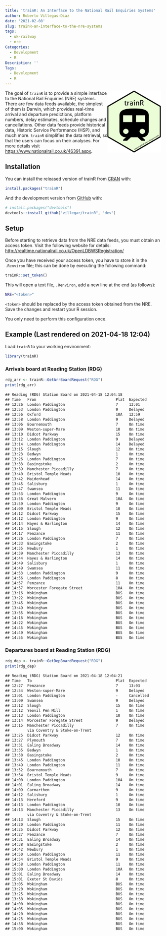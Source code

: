 ```yaml
---
title: 'trainR: An Interface to the National Rail Enquiries Systems'
author: Roberto Villegas-Diaz
date: '2021-02-08'
slug: trainR-an-interface-to-the-nre-systems
tags:
  - uk-railway
  - nre
Categories:
  - Development
  - R
Description: ''
Tags:
  - Development
  - R
---
```


<img src="https://raw.githubusercontent.com/villegar/trainR/main/inst/images/logo.png" alt="logo" align="right" height=200px/>

The goal of `trainR` is to provide a simple interface to the 
National Rail Enquiries (NRE) systems. There are few data feeds 
available, the simplest of them is Darwin, which provides real-time 
arrival and departure predictions, platform numbers, delay estimates, 
schedule changes and cancellations. Other data feeds provide historical 
data, Historic Service Performance (HSP), and much more. `trainR` 
simplifies the data retrieval, so that the users can focus on their 
analyses. For more details visit 
https://www.nationalrail.co.uk/46391.aspx.

## Installation

You can install the released version of trainR from [CRAN](https://CRAN.R-project.org) with:

``` r
install.packages("trainR")
```

And the development version from [GitHub](https://github.com/) with:

``` r
# install.packages("devtools")
devtools::install_github("villegar/trainR", "dev")
```

## Setup
Before starting to retrieve data from the NRE data feeds, you must obtain an access token. 
Visit the following website for details: http://realtime.nationalrail.co.uk/OpenLDBWSRegistration/

Once you have received your access token, you have to store it in the `.Renviron` file; this can be 
done by executing the following command:


```r
trainR::set_token()
```

This will open a text file, `.Renviron`, add a new line at the end (as follows):

```bash
NRE="<token>"
```

`<token>` should be replaced by the access token obtained from the NRE. Save the changes and restart 
your R session.

You only need to perform this configuration once.

## Example (Last rendered on 2021-04-18 12:04)

Load `trainR` to your working environment:

```r
library(trainR)
```

### Arrivals board at Reading Station (RDG)


```r
rdg_arr <- trainR::GetArrBoardRequest("RDG")
print(rdg_arr)
```

```
## Reading (RDG) Station Board on 2021-04-18 12:04:18
## Time   From                                    Plat  Expected
## 12:26  London Paddington                       7     13:01
## 12:53  London Paddington                       9     Delayed
## 12:56  Oxford                                  10A   12:59
## 12:58  London Paddington                       9     Delayed
## 13:06  Bournemouth                             7     On time
## 13:09  Weston-super-Mare                       10    On time
## 13:10  Didcot Parkway                          15    On time
## 13:12  London Paddington                       9     Delayed
## 13:14  London Paddington                       14    Delayed
## 13:15  Slough                                  12    On time
## 13:23  Bedwyn                                  1     On time
## 13:26  London Paddington                       7     On time
## 13:33  Basingstoke                             2     On time
## 13:39  Manchester Piccadilly                   7     On time
## 13:40  Bristol Temple Meads                    10    On time
## 13:42  Maidenhead                              14    On time
## 13:45  Salisbury                               1     On time
## 13:47  Swansea                                 11    On time
## 13:53  London Paddington                       9     On time
## 13:56  Great Malvern                           10A   On time
## 13:59  London Paddington                       9     On time
## 14:09  Bristol Temple Meads                    10    On time
## 14:12  Didcot Parkway                          15    On time
## 14:12  London Paddington                       9     On time
## 14:14  Hayes & Harlington                      14    On time
## 14:15  Slough                                  12    On time
## 14:17  Penzance                                11    On time
## 14:26  London Paddington                       7     On time
## 14:33  Basingstoke                             2     On time
## 14:35  Newbury                                 1     On time
## 14:39  Manchester Piccadilly                   13    On time
## 14:44  Hayes & Harlington                      14    On time
## 14:49  Salisbury                               1     On time
## 14:49  Swansea                                 11    On time
## 14:53  London Paddington                       9     On time
## 14:56  London Paddington                       8     On time
## 14:57  Penzance                                11    On time
## 14:57  Worcester Foregate Street               10A   On time
## 13:16  Wokingham                               BUS   On time
## 13:22  Wokingham                               BUS   On time
## 13:45  Wokingham                               BUS   On time
## 13:49  Wokingham                               BUS   On time
## 13:55  Wokingham                               BUS   On time
## 14:16  Wokingham                               BUS   On time
## 14:22  Wokingham                               BUS   On time
## 14:45  Wokingham                               BUS   On time
## 14:49  Wokingham                               BUS   On time
## 14:55  Wokingham                               BUS   On time
```

### Departures board at Reading Station (RDG)


```r
rdg_dep <- trainR::GetDepBoardRequest("RDG")
print(rdg_dep)
```

```
## Reading (RDG) Station Board on 2021-04-18 12:04:21
## Time   To                                      Plat  Expected
## 12:27  Penzance                                7     13:03
## 12:54  Weston-super-Mare                       9     Delayed
## 13:01  London Paddington                       -     Cancelled
## 13:09  Swansea                                 9     Delayed
## 13:12  Slough                                  15    On time
## 13:12  Yeovil Pen Mill                         1     On time
## 13:13  London Paddington                       10    On time
## 13:14  Worcester Foregate Street               9     Delayed
## 13:15  Manchester Piccadilly                   7     On time
##        via Coventry & Stoke-on-Trent           
## 13:25  Didcot Parkway                          12    On time
## 13:27  Plymouth                                7     On time
## 13:31  Ealing Broadway                         14    On time
## 13:35  Bedwyn                                  1     On time
## 13:38  Basingstoke                             2     On time
## 13:45  London Paddington                       10    On time
## 13:49  London Paddington                       11    On time
## 13:52  Bournemouth                             7     On time
## 13:54  Bristol Temple Meads                    9     On time
## 14:00  London Paddington                       10A   On time
## 14:01  Ealing Broadway                         14    On time
## 14:09  Carmarthen                              9     On time
## 14:12  Salisbury                               1     On time
## 14:13  Hereford                                9     On time
## 14:13  London Paddington                       10    On time
## 14:13  Manchester Piccadilly                   13    On time
##        via Coventry & Stoke-on-Trent           
## 14:13  Slough                                  15    On time
## 14:20  London Paddington                       11    On time
## 14:25  Didcot Parkway                          12    On time
## 14:27  Penzance                                7     On time
## 14:31  Ealing Broadway                         14    On time
## 14:38  Basingstoke                             2     On time
## 14:42  Newbury                                 1     On time
## 14:50  London Paddington                       11    On time
## 14:54  Bristol Temple Meads                    9     On time
## 14:58  London Paddington                       11    On time
## 15:00  London Paddington                       10A   On time
## 15:01  Ealing Broadway                         14    On time
## 15:01  Exeter St Davids                        8     On time
## 13:05  Wokingham                               BUS   On time
## 13:20  Wokingham                               BUS   On time
## 13:25  Wokingham                               BUS   On time
## 13:38  Wokingham                               BUS   On time
## 14:00  Wokingham                               BUS   On time
## 14:05  Wokingham                               BUS   On time
## 14:20  Wokingham                               BUS   On time
## 14:25  Wokingham                               BUS   On time
## 14:38  Wokingham                               BUS   On time
## 15:00  Wokingham                               BUS   On time
```
